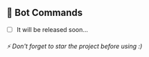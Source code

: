 ## 📑 Bot Commands

- [ ] It will be released soon...



###### ⚡ Don't forget to star the project before using :)
